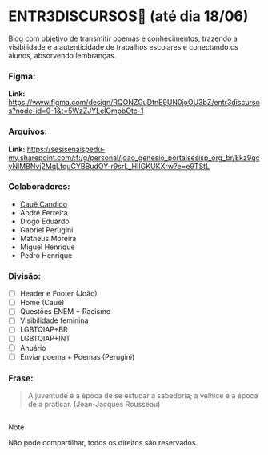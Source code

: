 # ENTR3DISCURSOS📣 (até dia 18/06)
Blog com objetivo de transmitir poemas e conhecimentos, trazendo a visibilidade e a autenticidade de trabalhos escolares e conectando os alunos, absorvendo lembranças.

### Figma:
**Link:** https://www.figma.com/design/RQONZGuDtnE9UN0joOU3bZ/entr3discursos?node-id=0-1&t=5WzZJYLelGmpbOtc-1

### Arquivos:
**Link:** https://sesisenaispedu-my.sharepoint.com/:f:/g/personal/joao_genesio_portalsesisp_org_br/Ekz9qcyNlMBNvj2MqLfquCYBBudOY-r9srL_HIIGKUKXrw?e=e9TStL

### Colaboradores:
- [Cauê Candido](https://github.com/cauexmx)
- André Ferreira
- Diogo Eduardo
- Gabriel Perugini
- Matheus Moreira
- Miguel Henrique
- Pedro Henrique

### Divisão:
- [ ] Header e Footer (João)
- [ ] Home (Cauê)
- [ ] Questões ENEM + Racismo 
- [ ] Visibilidade feminina
- [ ] LGBTQIAP+BR
- [ ] LGBTQIAP+INT
- [ ] Anuário
- [ ] Enviar poema + Poemas (Perugini)

### Frase:
> A juventude é a época de se estudar a sabedoria; a velhice é a época de a praticar. (Jean-Jacques Rousseau)

##

> [!NOTE]
> Não pode compartilhar, todos os direitos são reservados.

